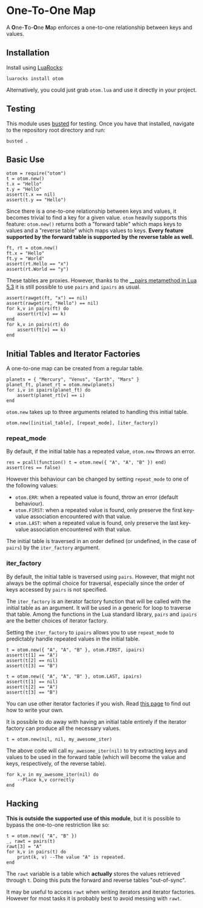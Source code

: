# One-To-One Map

A **O**ne-**T**o-**O**ne **M**ap enforces a one-to-one relationship between keys and values.

## Installation

Install using [LuaRocks](https://luarocks.org):

	luarocks install otom

Alternatively, you could just grab `otom.lua` and use it directly in your project.

## Testing

This module uses [busted](https://olivinelabs.com/busted/) for testing. Once you have that installed, navigate to the repository root directory and run:

	busted .

## Basic Use

	otom = require("otom")
	t = otom.new()
	t.x = "Hello"
	t.y = "Hello"
	assert(t.x == nil)
	assert(t.y == "Hello")

Since there is a one-to-one relationship between keys and values, it becomes trivial to find a key for a given value. `otom` heavily supports this feature: `otom.new()` returns both a "forward table" which maps keys to values and a "reverse table" which maps values to keys. **Every feature supported by the forward table is supported by the reverse table as well.**

	ft, rt = otom.new()
	ft.x = "Hello"
	ft.y = "World"
	assert(rt.Hello == "x")
	assert(rt.World == "y")

These tables are proxies. However, thanks to the [\_\_pairs metamethod in Lua 5.3](www.lua.org/manual/5.3/manual.html#pdf-pairs) it is still possible to use `pairs` and `ipairs` as usual.

	assert(rawget(ft, "x") == nil)
	assert(rawget(rt, "Hello") == nil)
	for k,v in pairs(ft) do
		assert(rt[v] == k)
	end
	for k,v in pairs(rt) do
		assert(ft[v] == k)
	end

## Initial Tables and Iterator Factories

A one-to-one map can be created from a regular table.

	planets = { "Mercury", "Venus", "Earth", "Mars" }
	planet_ft, planet_rt = otom.new(planets)
	for i,v in ipairs(planet_ft) do
		assert(planet_rt[v] == i)
	end

`otom.new` takes up to three arguments related to handling this initial table.

	otom.new([initial_table], [repeat_mode], [iter_factory])

### repeat\_mode 

By default, if the initial table has a repeated value, `otom.new` throws an error.

	res = pcall(function() t = otom.new({ "A", "A", "B" }) end)
	assert(res == false)

However this behaviour can be changed by setting `repeat_mode` to one of the following values:

 + `otom.ERR`: when a repeated value is found, throw an error (default behaviour).
 + `otom.FIRST`: when a repeated value is found, only preserve the first key-value association encountered with that value.
 + `otom.LAST`: when a repeated value is found, only preserve the last key-value association encountered with that value.

The initial table is traversed in an order defined (or undefined, in the case of `pairs`) by the `iter_factory` argument.

### iter\_factory

By default, the initial table is traversed using `pairs`. However, that might not always be the optimal choice for traversal, especially since the order of keys accessed by `pairs` is not specified.

The `iter_factory` is an iterator factory function that will be called with the initial table as an argument. It will be used in a generic for loop to traverse that table. Among the functions in the Lua standard library, `pairs` and `ipairs` are the better choices of iterator factory.

Setting the `iter_factory` to `ipairs` allows you to use `repeat_mode` to predictably handle repeated values in the initial table.

	t = otom.new({ "A", "A", "B" }, otom.FIRST, ipairs)
	assert(t[1] == "A")
	assert(t[2] == nil)
	assert(t[3] == "B")

	t = otom.new({ "A", "A", "B" }, otom.LAST, ipairs)
	assert(t[1] == nil)
	assert(t[2] == "A")
	assert(t[3] == "B")

You can use other iterator factories if you wish. Read [this page](www.lua.org/pil/7.2.html) to find out how to write your own.

It is possible to do away with having an initial table entirely if the iterator factory can produce all the necessary values.

	t = otom.new(nil, nil, my_awesome_iter)

The above code will call `my_awesome_iter(nil)` to try extracting keys and values to be used in the forward table (which will become the value and keys, respectively, of the reverse table).

	for k,v in my_awesome_iter(nil) do
		--Place k,v correctly
	end

## Hacking

**This is outside the supported use of this module**, but it is possible to bypass the one-to-one restriction like so:

	t = otom.new({ "A", "B" })
	_, rawt = pairs(t)
	rawt[3] = "A"
	for k,v in pairs(t) do
		print(k, v) --The value "A" is repeated.
	end

The `rawt` variable is a table which **actually** stores the values retrieved through `t`. Doing this puts the forward and reverse tables "out-of-sync".

It may be useful to access `rawt` when writing iterators and iterator factories. However for most tasks it is probably best to avoid messing with `rawt`.
